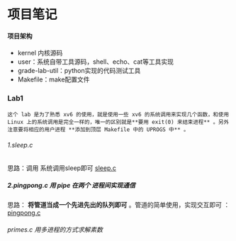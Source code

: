 # 项目笔记

#### 项目架构

* kernel 内核源码
* user：系统自带工具源码，shell、echo、cat等工具实现
* grade-lab-util：python实现的代码测试工具
* Makefile：make配置文件

### Lab1

    这个 lab 是为了熟悉 xv6 的使用，就是使用一些 xv6 的系统调用来实现几个函数，和使用 Linux 上的系统调用是完全一样的，唯一的区别就是**要用 exit(0) 来结束进程** 。另外注意要将相应的用户进程 **添加到顶层 Makefile 中的 UPROGS 中** 。

###### 1.sleep.c

思路：调用 系统调用sleep即可 [sleep.c](http://link.zhihu.com/?target=https%3A//github.com/zhengjiaw/MIT6.S081/blob/master/lab1_util/sleep.c)

##### 2.pingpong.c 用 pipe 在两个 进程间实现通信

思路：  **将管道当成一个先进先出的队列即可** 。管道的简单使用，实现交互即可 ：[pingpong.c](http://link.zhihu.com/?target=https%3A//github.com/zhengjiaw/MIT6.S081/blob/master/lab1_util/pingpong.c)

###### primes.c 用多进程的方式求解素数
